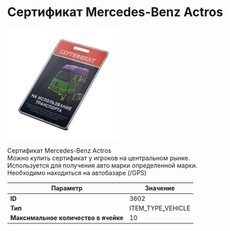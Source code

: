 # Сертификат Mercedes-Benz Actros

![Item Image](../img/3602.webp?raw=true)

Сертификат Mercedes-Benz Actros<br>Можно купить сертификат у игроков на центральном рынке.<br>Используется для получения авто марки определенной марки.<br>Необходимо находиться на автобазаре (/GPS)


| Параметр | Значение |
|----------|----------|
| **ID** | 3602 |
| **Тип** | ITEM_TYPE_VEHICLE |
| **Максимальное количество в ячейке** | 10 |

